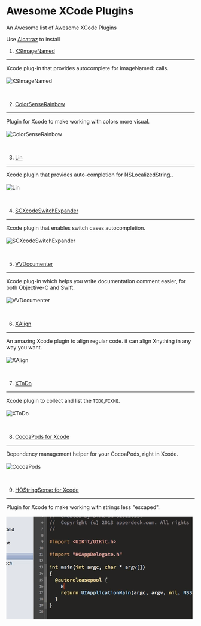 # Awesome XCode Plugins

An Awesome list of Awesome XCode Plugins

Use [Alcatraz](http://alcatraz.io/) to install 
<br/>

1. [KSImageNamed](https://github.com/ksuther/KSImageNamed-Xcode)
---
Xcode plug-in that provides autocomplete for imageNamed: calls.
<br/><br/>
![KSImageNamed](https://github.com/rakii/Awesome-Xcode-Plugins/blob/master/screenshots/KSImageNamed.gif)

<br/>

2. [ColorSenseRainbow](https://github.com/NorthernRealities/ColorSenseRainbow)
---
Plugin for Xcode to make working with colors more visual.
<br/><br/>
![ColorSenseRainbow](https://github.com/rakii/Awesome-Xcode-Plugins/blob/master/screenshots/ColorSense.png)

<br/>

3. [Lin](https://github.com/questbeat/Lin)
---
Xcode plugin that provides auto-completion for NSLocalizedString..
<br/><br/>
![Lin](https://github.com/questbeat/Lin/blob/master/screenshot.gif)

<br/>


4. [SCXcodeSwitchExpander](https://github.com/stefanceriu/SCXcodeSwitchExpander)
---
Xcode plugin that enables switch cases autocompletion.
<br/><br/>
![SCXcodeSwitchExpander](https://github.com/rakii/Awesome-Xcode-Plugins/blob/master/screenshots/SCXcodeSwitchExpander.gif)

<br/>

5. [VVDocumenter](https://github.com/onevcat/VVDocumenter-Xcode)
---
Xcode plug-in which helps you write documentation comment easier, for both Objective-C and Swift.
<br/><br/>
![VVDocumenter](https://github.com/rakii/Awesome-Xcode-Plugins/blob/master/screenshots/%20VVDocumenter.gif)

<br/>

6. [XAlign](https://github.com/qfish/XAlign)
---
An amazing Xcode plugin to align regular code. it can align Xnything in any way you want.
<br/><br/>
![XAlign](https://github.com/rakii/Awesome-Xcode-Plugins/blob/master/screenshots/%20XAlign.gif)

<br/>

7. [XToDo](https://github.com/trawor/XToDo)
---
Xcode plugin to collect and list the `TODO`,`FIXME`.
<br/><br/>
![XToDo](https://github.com/rakii/Awesome-Xcode-Plugins/blob/master/screenshots/XToDo.png)

<br/>

8. [CocoaPods for Xcode](https://github.com/kattrali/cocoapods-xcode-plugin)
---
Dependency management helper for your CocoaPods, right in Xcode.
<br/><br/>
![CocoaPods](https://github.com/rakii/Awesome-Xcode-Plugins/blob/master/screenshots/Cocoapods.png)

<br/>

9. [HOStringSense for Xcode](https://github.com/holtwick/HOStringSense-for-Xcode)
---
Plugin for Xcode to make working with strings less "escaped".
<br/><br/>
![HOStringSense for Xcode](https://github.com/rakii/Awesome-Xcode-Plugins/blob/master/screenshots/HOStringSense.gif)

<br/>

